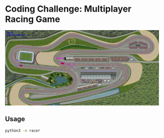 # Coding Challenge: Multiplayer Racing Game

![Demo](./demo.gif)

## Usage

```bash
python3 -m racer
```
